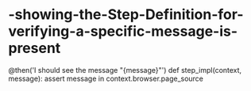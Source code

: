# -showing-the-Step-Definition-for-verifying-a-specific-message-is-present
@then('I should see the message "{message}"')
def step_impl(context, message):
    assert message in context.browser.page_source
